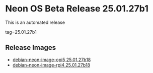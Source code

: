 # Neon OS Beta Release 25.01.27b1
This is an automated release

tag=25.01.27b1

## Release Images
- [debian-neon-image-opi5 25.01.27b18](https://download.neonaiservices.com/neon_os/core/rpi4/dev/debian-neon-image-rpi4_2025-01-27_23_40.img.xz)
- [debian-neon-image-rpi4 25.01.27b18](https://download.neonaiservices.com/neon_os/core/rpi4/dev/debian-neon-image-rpi4_2025-01-27_23_40.img.xz)
